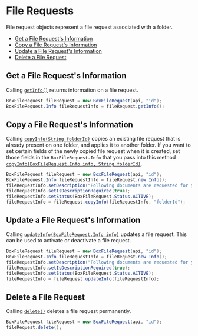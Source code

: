 File Requests
=============

File request objects represent a file request associated with a folder.

<!-- START doctoc generated TOC please keep comment here to allow auto update -->
<!-- DON'T EDIT THIS SECTION, INSTEAD RE-RUN doctoc TO UPDATE -->

- [Get a File Request's Information](#get-a-file-requests-information)
- [Copy a File Request's Information](#copy-a-file-requests-information)
- [Update a File Request's Information](#update-a-file-requests-information)
- [Delete a File Request](#delete-a-file-request)

<!-- END doctoc generated TOC please keep comment here to allow auto update -->

Get a File Request's Information
------------------------

Calling [`getInfo()`][get-info] returns information on a file request.

<!-- sample get_file_requests_id -->
```java
BoxFileRequest fileRequest = new BoxFileRequest(api, "id");
BoxFileRequest.Info fileRequestInfo = fileRequest.getInfo();
```

[get-info]: http://opensource.box.com/box-java-sdk/javadoc/com/box/sdk/BoxFileRequest.html#getInfo

Copy a File Request's Information
---------------------------

Calling  [`copyInfo(String folderId)`][copy-info] copies an existing file request that is already present 
on one folder, and applies it to another folder. If you want to set certain fields of the newly copied file request when it is created, 
set those fields in the `BoxFileRequest.Info` that you pass into this method [`copyInfo(BoxFileRequest.Info info, String folderId)`][copy-info].

<!-- sample post_file_requests_id_copy -->
```java
BoxFileRequest fileRequest = new BoxFileRequest(api, "id");
BoxFileRequest.Info fileRequestInfo = fileRequest.new Info();
fileRequestInfo.setDescription("Following documents are requested for your process");
fileRequestInfo.setIsDescriptionRequired(true);
fileRequestInfo.setStatus(BoxFileRequest.Status.ACTIVE);
fileRequestInfo = fileRequest.copyInfo(fileRequestInfo, "folderId");
```

[copy-info]: http://opensource.box.com/box-java-sdk/javadoc/com/box/sdk/BoxTask.html#copyInfo

Update a File Request's Information
---------------------------

Calling [`updateInfo(BoxFileRequest.Info info)`][update-info] updates a file request. This can be used to activate 
or deactivate a file request.

<!-- sample put_file_requests_id -->
```java
BoxFileRequest fileRequest = new BoxFileRequest(api, "id");
BoxFileRequest.Info fileRequestInfo = fileRequest.new Info();
fileRequestInfo.setDescription("Following documents are requested for your process");
fileRequestInfo.setIsDescriptionRequired(true);
fileRequestInfo.setStatus(BoxFileRequest.Status.ACTIVE);
fileRequestInfo = fileRequest.updateInfo(fileRequestInfo);
```

[update-info]: http://opensource.box.com/box-java-sdk/javadoc/com/box/sdk/BoxFileRequest.html#updateInfo

Delete a File Request
-------------

Calling [`delete()`][delete] deletes a file request permanently.

<!-- sample delete_file_requests_id -->
```java
BoxFileRequest fileRequest = new BoxFileRequest(api, "id");
fileRequest.delete();
```

[delete]: https://box.github.io/box-java-sdk/javadoc/com/box/sdk/BoxFileRequest.html#delete
